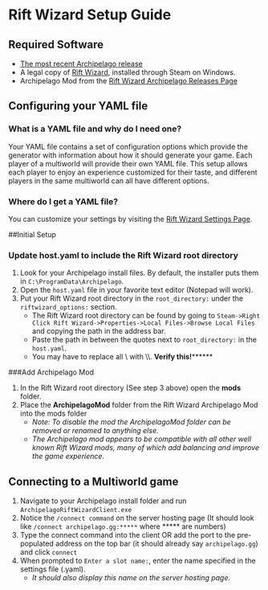 # Rift Wizard Setup Guide

## Required Software

- [The most recent Archipelago release](https://github.com/ArchipelagoMW/Archipelago/releases)
- A legal copy of [Rift Wizard](https://store.steampowered.com/app/1271280/Rift_Wizard),
installed through Steam on Windows.
- Archipelago Mod from
  the [Rift Wizard Archipelago Releases Page](https://github.com/********************)

## Configuring your YAML file

### What is a YAML file and why do I need one?

Your YAML file contains a set of configuration options which provide the generator with information about how it should
generate your game. Each player of a multiworld will provide their own YAML file. This setup allows each player to enjoy
an experience customized for their taste, and different players in the same multiworld can all have different options.

### Where do I get a YAML file?

You can customize your settings by visiting the [Rift Wizard Settings Page](/games/Rift%20Wizard/player-settings).

##Initial Setup
### Update host.yaml to include the Rift Wizard root directory

1. Look for your Archipelago install files. By default, the installer puts them in `C:\ProgramData\Archipelago`.
2. Open the `host.yaml` file in your favorite text editor (Notepad will work).
3. Put your Rift Wizard root directory in the `root_directory:` under the `riftwizard_options:` section.
   - The Rift Wizard root directory can be found by going to 
   `Steam->Right Click Rift Wizard->Properties->Local Files->Browse Local Files` and copying the path in the address bar.
   - Paste the path in between the quotes next to `root_directory:` in the `host.yaml`.
   - You may have to replace all \\ with \\\\. ********Verify this!**************

###Add Archipelago Mod

1. In the Rift Wizard root directory (See step 3 above) open the **mods** folder.
2. Place the **ArchipelagoMod** folder from the Rift Wizard Archipelago Mod into the mods folder 
   * _Note: To disable the mod the ArchipelagoMod folder can be removed or renamed to anything else._
   * _The Archipelago mod appears to be compatible with all other well known Rift Wizard mods, 
many of which add balancing and improve the game experience._

## Connecting to a Multiworld game

1. Navigate to your Archipelago install folder and run `ArchipelagoRiftWizardClient.exe`
2. Notice the `/connect command` on the server hosting page (It should look like `/connect archipelago.gg:*****`
   where ***** are numbers)
3. Type the connect command into the client OR add the port to the pre-populated address on the top bar (it should
   already say `archipelago.gg`) and click `connect`
4. When prompted to `Enter a slot name:`, enter the name specified in the settings file (.yaml).
   * _It should also display this name on the server hosting page._
